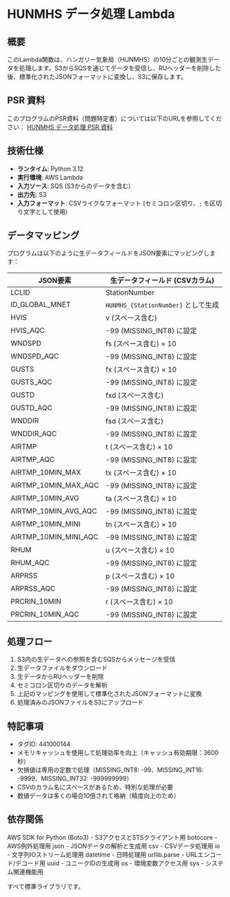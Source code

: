 # HUNMHS データ処理 Lambda

## 概要
このLambda関数は、ハンガリー気象局（HUNMHS）の10分ごとの観測生データを処理します。S3からSQSを通じてデータを受信し、RUヘッダーを削除した後、標準化されたJSONフォーマットに変換し、S3に保存します。

## PSR 資料
このプログラムのPSR資料（問題特定書）については以下のURLを参照してください：
[HUNMHS データ処理 PSR 資料](https://docs.google.com/spreadsheets/d/11X06dqibNCYOstbVhfgnNBuZ2cbdI9NOr6g13mUYSG4/edit?gid=1848697441#gid=1848697441)

## 技術仕様
- **ランタイム**: Python 3.12
- **実行環境**: AWS Lambda
- **入力ソース**: SQS (S3からのデータを含む)
- **出力先**: S3
- **入力フォーマット**: CSVライクなフォーマット (セミコロン区切り、`;` を区切り文字として使用)

## データマッピング
プログラムは以下のように生データフィールドをJSON要素にマッピングします：

| JSON要素 | 生データフィールド (CSVカラム) |
|--------------|----------------|
| LCLID | StationNumber |
| ID_GLOBAL_MNET | `HUNMHS_{StationNumber}` として生成 |
| HVIS | v (スペース含む) |
| HVIS_AQC | -99 (MISSING_INT8) に設定 |
| WNDSPD | fs (スペース含む) × 10 |
| WNDSPD_AQC | -99 (MISSING_INT8) に設定 |
| GUSTS | fx (スペース含む) × 10 |
| GUSTS_AQC | -99 (MISSING_INT8) に設定 |
| GUSTD | fxd (スペース含む) |
| GUSTD_AQC | -99 (MISSING_INT8) に設定 |
| WNDDIR | fsd (スペース含む) |
| WNDDIR_AQC | -99 (MISSING_INT8) に設定 |
| AIRTMP | t (スペース含む) × 10 |
| AIRTMP_AQC | -99 (MISSING_INT8) に設定 |
| AIRTMP_10MIN_MAX | tx (スペース含む) × 10 |
| AIRTMP_10MIN_MAX_AQC | -99 (MISSING_INT8) に設定 |
| AIRTMP_10MIN_AVG | ta (スペース含む) × 10 |
| AIRTMP_10MIN_AVG_AQC | -99 (MISSING_INT8) に設定 |
| AIRTMP_10MIN_MINI | tn (スペース含む) × 10 |
| AIRTMP_10MIN_MINI_AQC | -99 (MISSING_INT8) に設定 |
| RHUM | u (スペース含む) × 10 |
| RHUM_AQC | -99 (MISSING_INT8) に設定 |
| ARPRSS | p (スペース含む) × 10 |
| ARPRSS_AQC | -99 (MISSING_INT8) に設定 |
| PRCRIN_10MIN | r (スペース含む) × 10 |
| PRCRIN_10MIN_AQC | -99 (MISSING_INT8) に設定 |

## 処理フロー
1. S3内の生データへの参照を含むSQSからメッセージを受信
2. 生データファイルをダウンロード
3. 生データからRUヘッダーを削除
4. セミコロン区切りのデータを解析
5. 上記のマッピングを使用して標準化されたJSONフォーマットに変換
6. 処理済みのJSONファイルをS3にアップロード

## 特記事項
- タグID: 441000144
- メモリキャッシュを使用して処理効率を向上（キャッシュ有効期限：3600秒）
- 欠損値は専用の定数で処理（MISSING_INT8: -99、MISSING_INT16: -9999、MISSING_INT32: -999999999）
- CSVのカラム名にスペースがあるため、特別な処理が必要
- 数値データは多くの場合10倍されて格納（精度向上のため）

## 依存関係
AWS SDK for Python (Boto3) - S3アクセスとSTSクライアント用
botocore - AWS例外処理用
json - JSONデータの解析と生成用
csv - CSVデータ処理用
io - 文字列IOストリーム処理用
datetime - 日時処理用
urllib.parse - URLエンコード/デコード用
uuid - ユニークIDの生成用
os - 環境変数アクセス用
sys - システム関連機能用

すべて標準ライブラリです。